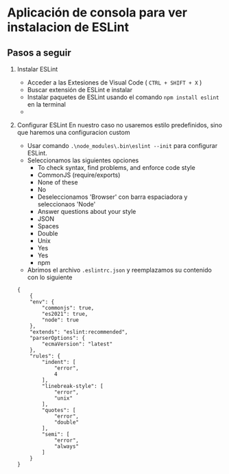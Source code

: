 # Aplicación de consola para ver instalacion de ESLint

## Pasos a seguir

1. Instalar ESLint
    - Acceder a las Extesiones de Visual Code ( `CTRL + SHIFT + X` )
    - Buscar extensión de ESLint e instalar
    - Instalar paquetes de ESLint usando el comando `npm install eslint ` en la terminal
    -

2. Configurar ESLint
    En nuestro caso no usaremos estilo predefinidos, sino que haremos una configuracion custom 
    - Usar comando `.\node_modules\.bin\eslint --init` para configurar ESLint.
    - Seleccionamos las siguientes opciones
        - To check syntax, find problems, and enforce code style
        - CommonJS (require/exports)
        - None of these
        - No
        - Deseleccionamos 'Browser' con barra espaciadora y seleccionaos 'Node'
        - Answer questions about your style
        - JSON
        - Spaces
        - Double
        - Unix
        - Yes
        - Yes
        - npm
    - Abrimos el archivo `.eslintrc.json` y reemplazamos su contenido con lo siguiente 
    
    ```
    {
        {
        "env": {
            "commonjs": true,
            "es2021": true,
            "node": true
        },
        "extends": "eslint:recommended",
        "parserOptions": {
            "ecmaVersion": "latest"
        },
        "rules": {
            "indent": [
                "error",
                4
            ],
            "linebreak-style": [
                "error",
                "unix"
            ],
            "quotes": [
                "error",
                "double"
            ],
            "semi": [
                "error",
                "always"
            ]
        }
    }
    ```
